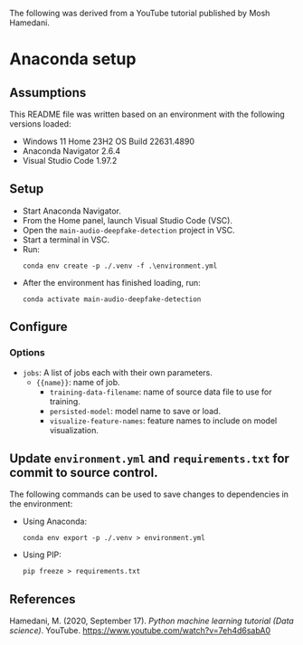 The following was derived from a YouTube tutorial published by Mosh Hamedani.

# Anaconda setup
## Assumptions
This README file was written based on an environment with the following versions loaded:
* Windows 11 Home 23H2 OS Build 22631.4890
* Anaconda Navigator 2.6.4
* Visual Studio Code 1.97.2
## Setup
* Start Anaconda Navigator.
* From the Home panel, launch Visual Studio Code (VSC).
* Open the `main-audio-deepfake-detection` project in VSC.
* Start a terminal in VSC.
* Run:
  ```
  conda env create -p ./.venv -f .\environment.yml
  ```
* After the environment has finished loading, run:
  ```
  conda activate main-audio-deepfake-detection
  ```
## Configure
### Options
* `jobs`: A list of jobs each with their own parameters.
  * `{{name}}`: name of job.
    * `training-data-filename`: name of source data file to use for training.
    * `persisted-model`: model name to save or load.
    * `visualize-feature-names`: feature names to include on model visualization.


## Update `environment.yml` and `requirements.txt` for commit to source control.
The following commands can be used to save changes to dependencies in the environment:
* Using Anaconda:
  ```
  conda env export -p ./.venv > environment.yml
  ```
* Using PIP:
  ```
  pip freeze > requirements.txt
  ```


## References

Hamedani, M. (2020, September 17). *Python machine learning tutorial (Data science)*. YouTube. https://www.youtube.com/watch?v=7eh4d6sabA0
